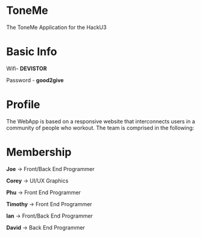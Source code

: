 # ToneMe
The ToneMe Application for the HackU3

Basic Info
==========
Wifi- <b>DEVISTOR</b> <p></p>
Password - <b>good2give</b> <p></p>


Profile
=======
The WebApp is based on a responsive website that interconnects users in a community of people who workout. The team is comprised in the following:

Membership
==========
<b>Joe</b> -> Front/Back End Programmer <p></p>
<b>Corey</b> -> UI/UX Graphics <p></p>
<b>Phu</b> -> Front End Programmer <p></p>
<b>Timothy</b> -> Front End Programmer <p></p>
<b>Ian</b> -> Front/Back End Programmer <p></p>
<b>David</b> -> Back End Programmer <p></p>


